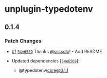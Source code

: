# unplugin-typedotenv

## 0.1.4

### Patch Changes

- [#1](https://github.com/ssssota/typedotenv/pull/1) [`54e6569`](https://github.com/ssssota/typedotenv/commit/54e65690e992506a12a1944c2851f52305dabac2) Thanks [@ssssota](https://github.com/ssssota)! - Add README

- Updated dependencies [[`54e6569`](https://github.com/ssssota/typedotenv/commit/54e65690e992506a12a1944c2851f52305dabac2)]:
  - @typedotenv/core@0.1.1
